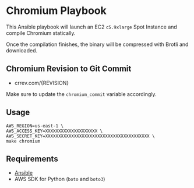 # Chromium Playbook

This Ansible playbook will launch an EC2 `c5.9xlarge` Spot Instance and compile Chromium statically.

Once the compilation finishes, the binary will be compressed with Brotli and downloaded.

## Chromium Revision to Git Commit

- crrev.com/{REVISION}

Make sure to update the `chromium_commit` variable accordingly.

## Usage

```shell
AWS_REGION=us-east-1 \
AWS_ACCESS_KEY=XXXXXXXXXXXXXXXXXXXX \
AWS_SECRET_KEY=XXXXXXXXXXXXXXXXXXXXXXXXXXXXXXXXXXXXXXXX \
make chromium
```

## Requirements

- [Ansible](http://docs.ansible.com/ansible/latest/intro_installation.html#latest-releases-via-apt-ubuntu)
- AWS SDK for Python (`boto` and `boto3`)
